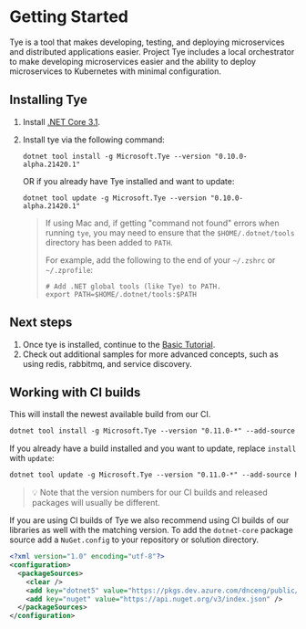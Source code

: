 # Getting Started

Tye is a tool that makes developing, testing, and deploying microservices and distributed applications easier. Project Tye includes a local orchestrator to make developing microservices easier and the ability to deploy microservices to Kubernetes with minimal configuration.

## Installing Tye

1. Install [.NET Core 3.1](<http://dot.net>).
1. Install tye via the following command:

    ```text
    dotnet tool install -g Microsoft.Tye --version "0.10.0-alpha.21420.1"
    ```

    OR if you already have Tye installed and want to update:

    ```text
    dotnet tool update -g Microsoft.Tye --version "0.10.0-alpha.21420.1"
    ```

    > If using Mac and, if getting "command not found" errors when running `tye`, you may need to ensure that the `$HOME/.dotnet/tools` directory has been added to `PATH`.
    >
    > For example, add the following to the end of your `~/.zshrc` or `~/.zprofile`:
    >
    > ```
    > # Add .NET global tools (like Tye) to PATH.
    > export PATH=$HOME/.dotnet/tools:$PATH
    > ```

## Next steps

1. Once tye is installed, continue to the [Basic Tutorial](/docs/tutorials/hello-tye/00_run_locally.md).
1. Check out additional samples for more advanced concepts, such as using redis, rabbitmq, and service discovery.


## Working with CI builds

This will install the newest available build from our CI.

```txt
dotnet tool install -g Microsoft.Tye --version "0.11.0-*" --add-source https://pkgs.dev.azure.com/dnceng/public/_packaging/dotnet5/nuget/v3/index.json
```

If you already have a build installed and you want to update, replace `install` with `update`:

```txt
dotnet tool update -g Microsoft.Tye --version "0.11.0-*" --add-source https://pkgs.dev.azure.com/dnceng/public/_packaging/dotnet5/nuget/v3/index.json
```

> :bulb: Note that the version numbers for our CI builds and released packages will usually be different.

If you are using CI builds of Tye we also recommend using CI builds of our libraries as well with the matching version. To add the `dotnet-core` package source add a `NuGet.config` to your repository or solution directory.

```xml
<?xml version="1.0" encoding="utf-8"?>
<configuration>
  <packageSources>
    <clear />
    <add key="dotnet5" value="https://pkgs.dev.azure.com/dnceng/public/_packaging/dotnet5/nuget/v3/index.json" />
    <add key="nuget" value="https://api.nuget.org/v3/index.json" />
  </packageSources>
</configuration>
```
